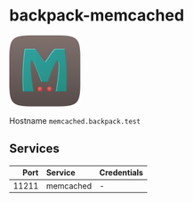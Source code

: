 # backpack-memcached

![memcached](../../doc/assets/logos/memcached.png)

Hostname `memcached.backpack.test`

## Services

| Port | Service | Credentials
| ---: | :------ | :----------
| 11211 | memcached | -
